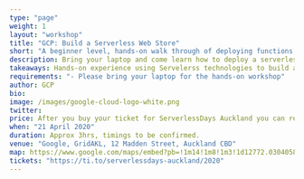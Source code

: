 ```yaml
---
type: "page"
weight: 1
layout: "workshop"
title: "GCP: Build a Serverless Web Store"
short: "A beginner level, hands-on walk through of deploying functions (to Google Cloud Functions), apps (Google Cloud Run), and talking to a serverless database (Firestore)"
description: Bring your laptop and come learn how to deploy a serverless web store using Google's serverless stack! Whether you're brand new to Google Cloud or a seasoned vet, you'll learn about serverless compute tools such as Google Cloud Run for a web app and Cloud Functions for event-driven processing. Need a serverless database? We'll hook the store up to Firestore, a NoSQL database that scales as you use it. CI/CD, alerting and monitoring and more!
takeaways: Hands-on experience using Servelerss technologies to build a functional application.
requirements: "- Please bring your laptop for the hands-on workshop"
author: GCP
bio: 
image: /images/google-cloud-logo-white.png
twitter: 
price: After you buy your ticket for ServerlessDays Auckland you can register for a workshop without any additional cost. Information will be sent to you in a confirmation email.
when: "21 April 2020"
duration: Approx 3hrs, timings to be confirmed.
venue: "Google, GridAKL, 12 Madden Street, Auckland CBD"
map: https://www.google.com/maps/embed?pb=!1m14!1m8!1m3!1d12772.030405814381!2d174.756654!3d-36.842294!3m2!1i1024!2i768!4f13.1!3m3!1m2!1s0x0%3A0xdaad42988e8b5216!2sGridAKL%20%2F%2012%20Madden%20Street!5e0!3m2!1sen!2snz!4v1579037402607!5m2!1sen!2snz
tickets: "https://ti.to/serverlessdays-auckland/2020"
---
```


